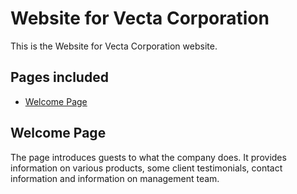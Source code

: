 # Website for Vecta Corporation
This is the Website for Vecta Corporation website. 

## Pages included
* [Welcome Page](#welcome-page)

## Welcome Page
The page introduces guests to what the company does.
It provides information on various products, some client testimonials, contact information and information on management team.
